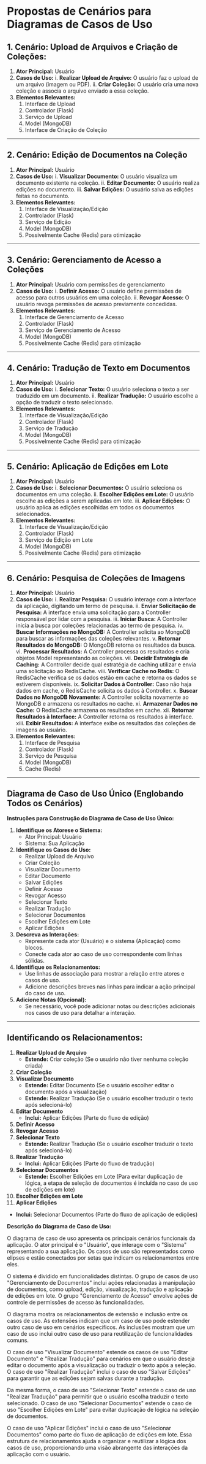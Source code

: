 # Propostas de Cenários para Diagramas de Casos de Uso

## 1. **Cenário: Upload de Arquivos e Criação de Coleções:**

1. **Ator Principal:** Usuário
2. **Casos de Uso:**
   i. **Realizar Upload de Arquivo:** O usuário faz o upload de um arquivo (imagem ou PDF).
   ii. **Criar Coleção:** O usuário cria uma nova coleção e associa o arquivo enviado a essa coleção.
3. **Elementos Relevantes:**
   1. Interface de Upload
   2. Controlador (Flask)
   3. Serviço de Upload
   4. Model (MongoDB)
   5. Interface de Criação de Coleção

---

## 2. **Cenário: Edição de Documentos na Coleção**

1. **Ator Principal:** Usuário
2. **Casos de Uso:**
   i. **Visualizar Documento:** O usuário visualiza um documento existente na coleção.
   ii. **Editar Documento:** O usuário realiza edições no documento.
   iii. **Salvar Edições:** O usuário salva as edições feitas no documento.
3. **Elementos Relevantes:**
   1. Interface de Visualização/Edição
   2. Controlador (Flask)
   3. Serviço de Edição
   4. Model (MongoDB)
   5. Possivelmente Cache (Redis) para otimização

---

## 3. **Cenário: Gerenciamento de Acesso a Coleções**

1. **Ator Principal:** Usuário com permissões de gerenciamento
2. **Casos de Uso:**
   i. **Definir Acesso:** O usuário define permissões de acesso para outros usuários em uma coleção.
   ii. **Revogar Acesso:** O usuário revoga permissões de acesso previamente concedidas.
3. **Elementos Relevantes:**
   1. Interface de Gerenciamento de Acesso
   2. Controlador (Flask)
   3. Serviço de Gerenciamento de Acesso
   4. Model (MongoDB)
   5. Possivelmente Cache (Redis) para otimização

---

## 4. **Cenário: Tradução de Texto em Documentos**

1. **Ator Principal:** Usuário
2. **Casos de Uso:**
   i. **Selecionar Texto:** O usuário seleciona o texto a ser traduzido em um documento.
   ii. **Realizar Tradução:** O usuário escolhe a opção de traduzir o texto selecionado.
3. **Elementos Relevantes:**
   1. Interface de Visualização/Edição
   2. Controlador (Flask)
   3. Serviço de Tradução
   4. Model (MongoDB)
   5. Possivelmente Cache (Redis) para otimização

---

## 5. **Cenário: Aplicação de Edições em Lote**

1. **Ator Principal:** Usuário
2. **Casos de Uso:**
   i. **Selecionar Documentos:** O usuário seleciona os documentos em uma coleção.
   ii. **Escolher Edições em Lote:** O usuário escolhe as edições a serem aplicadas em lote.
   iii. **Aplicar Edições:** O usuário aplica as edições escolhidas em todos os documentos selecionados.
3. **Elementos Relevantes:**
   1. Interface de Visualização/Edição
   2. Controlador (Flask)
   3. Serviço de Edição em Lote
   4. Model (MongoDB)
   5. Possivelmente Cache (Redis) para otimização

---

## 6. **Cenário: Pesquisa de Coleções de Imagens**

1. **Ator Principal:** Usuário
2. **Casos de Uso:**
   i. **Realizar Pesquisa:** O usuário interage com a interface da aplicação, digitando um termo de pesquisa.
   ii. **Enviar Solicitação de Pesquisa:** A interface envia uma solicitação para a Controller responsável por lidar com a pesquisa.
   iii. **Iniciar Busca:** A Controller inicia a busca por coleções relacionadas ao termo de pesquisa.
   iv. **Buscar Informações no MongoDB:** A Controller solicita ao MongoDB para buscar as informações das coleções relevantes.
   v. **Retornar Resultados do MongoDB:** O MongoDB retorna os resultados da busca.
   vi. **Processar Resultados:** A Controller processa os resultados e cria objetos Model representando as coleções.
   vii. **Decidir Estratégia de Caching:** A Controller decide qual estratégia de caching utilizar e envia uma solicitação ao RedisCache.
   viii. **Verificar Cache no Redis:** O RedisCache verifica se os dados estão em cache e retorna os dados se estiverem disponíveis.
   ix. **Solicitar Dados à Controller:** Caso não haja dados em cache, o RedisCache solicita os dados à Controller.
   x. **Buscar Dados no MongoDB Novamente:** A Controller solicita novamente ao MongoDB e armazena os resultados no cache.
   xi. **Armazenar Dados no Cache:** O RedisCache armazena os resultados em cache.
   xii. **Retornar Resultados à Interface:** A Controller retorna os resultados à interface.
   xiii. **Exibir Resultados:** A interface exibe os resultados das coleções de imagens ao usuário.
3. **Elementos Relevantes:**
   1. Interface de Pesquisa
   2. Controlador (Flask)
   3. Serviço de Pesquisa
   4. Model (MongoDB)
   5. Cache (Redis)

---

## **Diagrama de Caso de Uso Único (Englobando Todos os Cenários)**

**Instruções para Construção do Diagrama de Caso de Uso Único:**

1. **Identifique os Atorese o Sistema:**
   - Ator Principal: Usuário
   - Sistema: Sua Aplicação
2. **Identifique os Casos de Uso:**
   - Realizar Upload de Arquivo
   - Criar Coleção
   - Visualizar Documento
   - Editar Documento
   - Salvar Edições
   - Definir Acesso
   - Revogar Acesso
   - Selecionar Texto
   - Realizar Tradução
   - Selecionar Documentos
   - Escolher Edições em Lote
   - Aplicar Edições
3. **Descreva as Interações:**
   - Represente cada ator (Usuário) e o sistema (Aplicação) como blocos.
   - Conecte cada ator ao caso de uso correspondente com linhas sólidas.
4. **Identifique os Relacionamentos:**
   - Use linhas de associação para mostrar a relação entre atores e casos de uso.
   - Adicione descrições breves nas linhas para indicar a ação principal do caso de uso.
5. **Adicione Notas (Opcional):**
   - Se necessário, você pode adicionar notas ou descrições adicionais nos casos de uso para detalhar a interação.

---

## **Identificando os Relacionamentos:**

1. **Realizar Upload de Arquivo**
   - **Estende:** Criar coleção (Se o usuário não tiver nenhuma coleção criada)
2. **Criar Coleção**
3. **Visualizar Documento**
   - **Estende:** Editar Documento (Se o usuário escolher editar o documento após a visualização)
   - **Estende:** Realizar Tradução (Se o usuário escolher traduzir o texto após selecioná-lo)
4. **Editar Documento**
   - **Inclui:** Aplicar Edições (Parte do fluxo de edição)
5. **Definir Acesso**
6. **Revogar Acesso**
7. **Selecionar Texto**
   - **Estende:** Realizar Tradução (Se o usuário escolher traduzir o texto após selecioná-lo)
8. **Realizar Tradução**
   - **Inclui:** Aplicar Edições (Parte do fluxo de tradução)
9. **Selecionar Documentos**
   - **Estende:** Escolher Edições em Lote (Para evitar duplicação de lógica, a etapa de seleção de documentos é incluída no caso de uso de edições em lote)
10. **Escolher Edições em Lote**
11. **Aplicar Edições**

- **Inclui:** Selecionar Documentos (Parte do fluxo de aplicação de edições)

**Descrição do Diagrama de Caso de Uso:**

O diagrama de caso de uso apresenta os principais cenários funcionais da aplicação. O ator principal é o "Usuário", que interage com o "Sistema" representando a sua aplicação. Os casos de uso são representados como elipses e estão conectados por setas que indicam os relacionamentos entre eles.

O sistema é dividido em funcionalidades distintas. O grupo de casos de uso "Gerenciamento de Documentos" inclui ações relacionadas à manipulação de documentos, como upload, edição, visualização, tradução e aplicação de edições em lote. O grupo "Gerenciamento de Acesso" envolve ações de controle de permissões de acesso às funcionalidades.

O diagrama mostra os relacionamentos de extensão e inclusão entre os casos de uso. As extensões indicam que um caso de uso pode estender outro caso de uso em cenários específicos. As inclusões mostram que um caso de uso inclui outro caso de uso para reutilização de funcionalidades comuns.

O caso de uso "Visualizar Documento" estende os casos de uso "Editar Documento" e "Realizar Tradução" para cenários em que o usuário deseja editar o documento após a visualização ou traduzir o texto após a seleção. O caso de uso "Realizar Tradução" inclui o caso de uso "Salvar Edições" para garantir que as edições sejam salvas durante a tradução.

Da mesma forma, o caso de uso "Selecionar Texto" estende o caso de uso "Realizar Tradução" para permitir que o usuário escolha traduzir o texto selecionado. O caso de uso "Selecionar Documentos" estende o caso de uso "Escolher Edições em Lote" para evitar duplicação de lógica na seleção de documentos.

O caso de uso "Aplicar Edições" inclui o caso de uso "Selecionar Documentos" como parte do fluxo de aplicação de edições em lote. Essa estrutura de relacionamentos ajuda a organizar e reutilizar a lógica dos casos de uso, proporcionando uma visão abrangente das interações da aplicação com o usuário.
